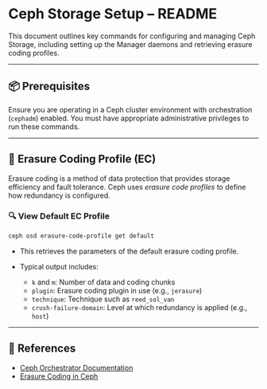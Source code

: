 
# Ceph Storage Setup – README

This document outlines key commands for configuring and managing Ceph Storage, including setting up the Manager daemons and retrieving erasure coding profiles.

---

## 📦 Prerequisites

Ensure you are operating in a Ceph cluster environment with orchestration (`cephadm`) enabled. You must have appropriate administrative privileges to run these commands.

---



## 🧮 Erasure Coding Profile (EC)

Erasure coding is a method of data protection that provides storage efficiency and fault tolerance. Ceph uses *erasure code profiles* to define how redundancy is configured.

### 🔍 View Default EC Profile

```bash
ceph osd erasure-code-profile get default
```

* This retrieves the parameters of the default erasure coding profile.
* Typical output includes:

  * `k` and `m`: Number of data and coding chunks
  * `plugin`: Erasure coding plugin in use (e.g., `jerasure`)
  * `technique`: Technique such as `reed_sol_van`
  * `crush-failure-domain`: Level at which redundancy is applied (e.g., `host`)

---

## 🔗 References

* [Ceph Orchestrator Documentation](https://docs.ceph.com/en/latest/cephadm/)
* [Erasure Coding in Ceph](https://docs.ceph.com/en/latest/rados/operations/erasure-code/)

